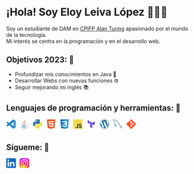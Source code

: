 # ¡Hola! Soy Eloy Leiva López 👋🧑‍💻

Soy un estudiante de DAM en [CPIFP Alan Turing](https://fp.iescampanillas.com) apasionado por el mundo de la tecnología.  
Mi interés se centra en la programación y en el desarrollo web.

## Objetivos 2023: 🎯
* Profundizar mis conocimientos en Java 🧠
* Desarrollar Webs con nuevas funciones ⚙
* Seguir mejorando mi inglés 📚

## Lenguajes de programación y herramientas: 🧰

<img align="left" alt="Visual Studio Code" width="26px" src="./img/visual_studio_code.svg" style="padding-right:10px;" />
<img align="left" alt="Java" width="26px" src="./img/java.png" style="padding-right:10px;" />
<img align="left" alt="Python" width="26px" src="./img/python.png" style="padding-right:10px;" />
<img align="left" alt="HTML5" width="26px" src="./img/html.svg" style="padding-right:10px;" />
<img align="left" alt="CSS3" width="26px" src="./img/css.svg" style="padding-right:10px;" />
<img align="left" alt="JavaScript" width="26px" src="./img/js.svg" style="padding-right:10px;" />
<img align="left" alt="Terraform" width="26px" src="./img/terraform.default" style="padding-right:10px;" />
<img align="left" alt="WordPress" width="26px" src="./img/wordpress.png" style="padding-right:10px;" />
<img align="left" alt="MySQL" width="26px" src="./img/mysql.svg" style="padding-right:10px;" />
<img align="left" alt="Git" width="26px" src="./img/git.svg" style="padding-right:10px;" />
<img align="left" alt="GitHub" width="26px" src="./img/github.png" style="padding-right:10px;" />
<img align="left" alt="Terminal" width="26px" src="./img/terminal_dark.svg" /><br><br>

## Sígueme: 🔎

[<img align="left" alt="LinkedIn" width="26px" src="./img/linkedin.png" style="padding-right:10px;" />](https://www.linkedin.com/in/eloy-leiva-lópez-8255b1238/)
[<img align="left" alt="Instagram" width="26px" src="./img/instagram.svg" style="padding-right:10px;" />](https://www.instagram.com/eloyleiva_2005/)
